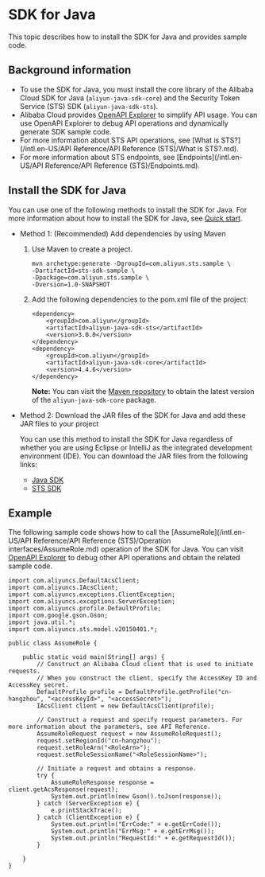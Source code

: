 # SDK for Java

This topic describes how to install the SDK for Java and provides sample code.

## Background information

-   To use the SDK for Java, you must install the core library of the Alibaba Cloud SDK for Java \(`aliyun-java-sdk-core`\) and the Security Token Service \(STS\) SDK \(`aliyun-java-sdk-sts`\).
-   Alibaba Cloud provides [OpenAPI Explorer](https://api.aliyun.com/) to simplify API usage. You can use OpenAPI Explorer to debug API operations and dynamically generate SDK sample code.
-   For more information about STS API operations, see [What is STS?](/intl.en-US/API Reference/API Reference (STS)/What is STS?.md).
-   For more information about STS endpoints, see [Endpoints](/intl.en-US/API Reference/API Reference (STS)/Endpoints.md).

## Install the SDK for Java

You can use one of the following methods to install the SDK for Java. For more information about how to install the SDK for Java, see [Quick start]().

-   Method 1: \(Recommended\) Add dependencies by using Maven
    1.  Use Maven to create a project.

        ```
        mvn archetype:generate -DgroupId=com.aliyun.sts.sample \
        -DartifactId=sts-sdk-sample \
        -Dpackage=com.aliyun.sts.sample \
        -Dversion=1.0-SNAPSHOT
        ```

    2.  Add the following dependencies to the pom.xml file of the project:

        ```
        <dependency>
            <groupId>com.aliyun</groupId>
            <artifactId>aliyun-java-sdk-sts</artifactId>
            <version>3.0.0</version>
        </dependency>
        <dependency>
            <groupId>com.aliyun</groupId>
            <artifactId>aliyun-java-sdk-core</artifactId>
            <version>4.4.6</version>
        </dependency>
        ```

        **Note:** You can visit the [Maven repository](https://mvnrepository.com/artifact/com.aliyun/aliyun-java-sdk-core) to obtain the latest version of the `aliyun-java-sdk-core` package.

-   Method 2: Download the JAR files of the SDK for Java and add these JAR files to your project

    You can use this method to install the SDK for Java regardless of whether you are using Eclipse or IntelliJ as the integrated development environment \(IDE\). You can download the JAR files from the following links:

    -   [Java SDK](https://mvnrepository.com/artifact/com.aliyun/aliyun-java-sdk-core)
    -   [STS SDK](https://mvnrepository.com/artifact/com.aliyun/aliyun-java-sdk-sts)

## Example

The following sample code shows how to call the [AssumeRole](/intl.en-US/API Reference/API Reference (STS)/Operation interfaces/AssumeRole.md) operation of the SDK for Java. You can visit [OpenAPI Explorer](https://api.aliyun.com/) to debug other API operations and obtain the related sample code.

```
import com.aliyuncs.DefaultAcsClient;
import com.aliyuncs.IAcsClient;
import com.aliyuncs.exceptions.ClientException;
import com.aliyuncs.exceptions.ServerException;
import com.aliyuncs.profile.DefaultProfile;
import com.google.gson.Gson;
import java.util.*;
import com.aliyuncs.sts.model.v20150401.*;

public class AssumeRole {

    public static void main(String[] args) {
        // Construct an Alibaba Cloud client that is used to initiate requests.
        // When you construct the client, specify the AccessKey ID and AccessKey secret.
        DefaultProfile profile = DefaultProfile.getProfile("cn-hangzhou", "<accessKeyId>", "<accessSecret>");
        IAcsClient client = new DefaultAcsClient(profile);

        // Construct a request and specify request parameters. For more information about the parameters, see API Reference.
        AssumeRoleRequest request = new AssumeRoleRequest();
        request.setRegionId("cn-hangzhou");
        request.setRoleArn("<RoleArn>");
        request.setRoleSessionName("<RoleSessionName>");
        
        // Initiate a request and obtains a response.
        try {
            AssumeRoleResponse response = client.getAcsResponse(request);
            System.out.println(new Gson().toJson(response));
        } catch (ServerException e) {
            e.printStackTrace();
        } catch (ClientException e) {
            System.out.println("ErrCode:" + e.getErrCode());
            System.out.println("ErrMsg:" + e.getErrMsg());
            System.out.println("RequestId:" + e.getRequestId());
        }

    }
}            
```

